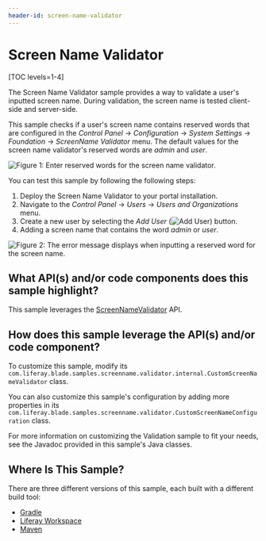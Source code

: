 ```yaml
---
header-id: screen-name-validator
---
```


# Screen Name Validator

[TOC levels=1-4]

The Screen Name Validator sample provides a way to validate a user's inputted
screen name. During validation, the screen name is tested client-side and
server-side.

This sample checks if a user's screen name contains reserved words that are
configured in the *Control Panel* &rarr; *Configuration* &rarr; *System
Settings* &rarr; *Foundation* &rarr; *ScreenName Validator* menu. The default
values for the screen name validator's reserved words are *admin* and *user*.

![Figure 1: Enter reserved words for the screen name validator.](../../../images/screenname-validator-config.png)

You can test this sample by following the following steps:

1.  Deploy the Screen Name Validator to your portal installation.
2.  Navigate to the *Control Panel* &rarr; *Users* &rarr; *Users and
    Organizations* menu.
3.  Create a new user by selecting the *Add User*
    (![Add User](../../../images/icon-add.png)) button.
4.  Adding a screen name that contains the word *admin* or *user*.

![Figure 2: The error message displays when inputting a reserved word for the screen name.](../../../images/screenname-validator-test.png)

## What API(s) and/or code components does this sample highlight?

This sample leverages the
[ScreenNameValidator](@product-ref@/7.1-latest/javadocs/portal-kernel/com/liferay/portal/kernel/security/auth/ScreenNameValidator.html)
API.

## How does this sample leverage the API(s) and/or code component?

To customize this sample, modify its
`com.liferay.blade.samples.screenname.validator.internal.CustomScreenNameValidator`
class.

You can also customize this sample's configuration by adding more properties in
its
`com.liferay.blade.samples.screenname.validator.CustomScreenNameConfiguration`
class.

For more information on customizing the Validation sample to fit your needs, see
the Javadoc provided in this sample's Java classes.

## Where Is This Sample?

There are three different versions of this sample, each built with a different
build tool:

- [Gradle](https://github.com/liferay/liferay-blade-samples/tree/7.1/gradle/extensions/screen-name-validator)
- [Liferay Workspace](https://github.com/liferay/liferay-blade-samples/tree/7.1/liferay-workspace/extensions/screen-name-validator)
- [Maven](https://github.com/liferay/liferay-blade-samples/tree/7.1/maven/extensions/screen-name-validator)
